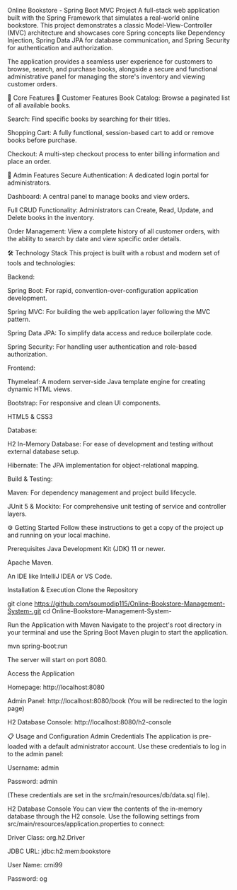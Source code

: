 Online Bookstore - Spring Boot MVC Project
A full-stack web application built with the Spring Framework that simulates a real-world online bookstore. This project demonstrates a classic Model-View-Controller (MVC) architecture and showcases core Spring concepts like Dependency Injection, Spring Data JPA for database communication, and Spring Security for authentication and authorization.

The application provides a seamless user experience for customers to browse, search, and purchase books, alongside a secure and functional administrative panel for managing the store's inventory and viewing customer orders.

🚀 Core Features
👤 Customer Features
Book Catalog: Browse a paginated list of all available books.

Search: Find specific books by searching for their titles.

Shopping Cart: A fully functional, session-based cart to add or remove books before purchase.

Checkout: A multi-step checkout process to enter billing information and place an order.

🔐 Admin Features
Secure Authentication: A dedicated login portal for administrators.

Dashboard: A central panel to manage books and view orders.

Full CRUD Functionality: Administrators can Create, Read, Update, and Delete books in the inventory.

Order Management: View a complete history of all customer orders, with the ability to search by date and view specific order details.

🛠️ Technology Stack
This project is built with a robust and modern set of tools and technologies:

Backend:

Spring Boot: For rapid, convention-over-configuration application development.

Spring MVC: For building the web application layer following the MVC pattern.

Spring Data JPA: To simplify data access and reduce boilerplate code.

Spring Security: For handling user authentication and role-based authorization.

Frontend:

Thymeleaf: A modern server-side Java template engine for creating dynamic HTML views.

Bootstrap: For responsive and clean UI components.

HTML5 & CSS3

Database:

H2 In-Memory Database: For ease of development and testing without external database setup.

Hibernate: The JPA implementation for object-relational mapping.

Build & Testing:

Maven: For dependency management and project build lifecycle.

JUnit 5 & Mockito: For comprehensive unit testing of service and controller layers.

⚙️ Getting Started
Follow these instructions to get a copy of the project up and running on your local machine.

Prerequisites
Java Development Kit (JDK) 11 or newer.

Apache Maven.

An IDE like IntelliJ IDEA or VS Code.

Installation & Execution
Clone the Repository

git clone https://github.com/soumodip115/Online-Bookstore-Management-System-.git
cd Online-Bookstore-Management-System-

Run the Application with Maven
Navigate to the project's root directory in your terminal and use the Spring Boot Maven plugin to start the application.

mvn spring-boot:run

The server will start on port 8080.

Access the Application

Homepage: http://localhost:8080

Admin Panel: http://localhost:8080/book (You will be redirected to the login page)

H2 Database Console: http://localhost:8080/h2-console

📋 Usage and Configuration
Admin Credentials
The application is pre-loaded with a default administrator account. Use these credentials to log in to the admin panel:

Username: admin

Password: admin

(These credentials are set in the src/main/resources/db/data.sql file).

H2 Database Console
You can view the contents of the in-memory database through the H2 console. Use the following settings from src/main/resources/application.properties to connect:

Driver Class: org.h2.Driver

JDBC URL: jdbc:h2:mem:bookstore

User Name: crni99

Password: og
